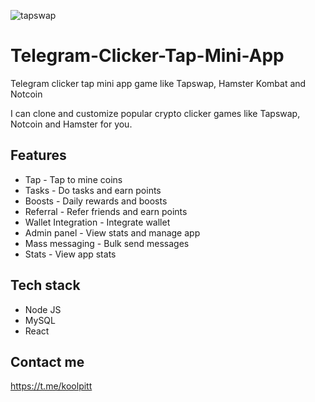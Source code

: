 
![tapswap](https://github.com/user-attachments/assets/b9a3b308-4d78-48d5-a869-5c70a69704f5)

# Telegram-Clicker-Tap-Mini-App

Telegram clicker tap mini app game like Tapswap, Hamster Kombat and Notcoin

I can clone and customize popular crypto clicker games like Tapswap, Notcoin and Hamster for you.

## Features

+ Tap - Tap to mine coins
+ Tasks - Do tasks and earn points
+	Boosts - Daily rewards and boosts
+	Referral - Refer friends and earn points
+	Wallet Integration - Integrate wallet
+	Admin panel - View stats and manage app
+	Mass messaging - Bulk send messages
+	Stats - View app stats

## Tech stack
+	Node JS
+	MySQL
+	React

## Contact me
https://t.me/koolpitt
